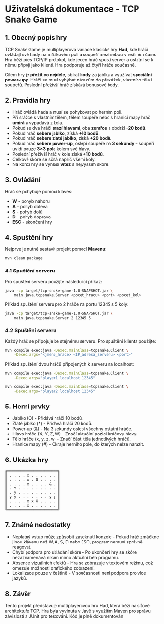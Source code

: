 # Uživatelská dokumentace - TCP Snake Game

## 1. Obecný popis hry
TCP Snake Game je multiplayerová variace klasické hry **Had**, kde hráči ovládají své hady na mřížkovém poli a soupeří mezi sebou v reálném čase. Hra běží přes TCP/IP protokol, kde jeden hráč spustí server a ostatní se k němu připojí jako klienti. Hra podporuje až čtyři hráče současně.

Cílem hry je **přežít co nejdéle**, sbírat **body** za jablka a využívat **speciální power-upy**. Hráči se musí vyhýbat nárazům do překážek, vlastního těla i soupeřů. Poslední přeživší hráč získává bonusové body.

## 2. Pravidla hry
- Hráč ovládá hada a musí se pohybovat po herním poli.
- Při srážce s vlastním tělem, tělem soupeře nebo s hranicí mapy hráč **umírá** a vypadává z kola.
- Pokud se dva hráči **srazí hlavami**, oba **zemřou** a obdrží **-20 bodů**.
- Pokud hráč **sebere jablko**, získá **+10 bodů**.
- Pokud hráč **sebere zlaté jablko**, získá **+20 bodů**.
- Pokud hráč **sebere power-up**, oslepí soupeře na **3 sekundy** – soupeři uvidí pouze **3×3 pole** kolem své hlavy.
- Poslední přeživší hráč v kole získá **+10 bodů**.
- Celkové skóre se sčítá napříč všemi koly.
- Na konci hry se vyhlásí **vítěz** s nejvyšším skóre.

## 3. Ovládání
Hráč se pohybuje pomocí kláves:

- **W** - pohyb nahoru
- **A** - pohyb doleva
- **S** - pohyb dolů
- **D** - pohyb doprava
- **ESC** - ukončení hry

## 4. Spuštění hry

Nejprve je nutné sestavit projekt pomocí **Mavenu**:
```bash
mvn clean package
```

### 4.1 Spuštění serveru
Pro spuštění serveru použijte následující příkaz:
```bash
java -cp target/tcp-snake-game-1.0-SNAPSHOT.jar \
    main.java.tcpsnake.Server <pocet_hracu> <port> <pocet_kol>
```
Příklad spuštění serveru pro 2 hráče na portu 12345 s 5 koly:
```bash
java -cp target/tcp-snake-game-1.0-SNAPSHOT.jar \
    main.java.tcpsnake.Server 2 12345 5
```
### 4.2 Spuštění serveru
Každý hráč se připojuje ke stejnému serveru. Pro spuštění klienta použijte:
```bash
mvn compile exec:java -Dexec.mainClass=tcpsnake.Client \
    -Dexec.args="<jmeno_hrace> <IP_adresa_serveru> <port>"
```
Příklad spuštění dvou hráčů připojených k serveru na localhost:
```bash
mvn compile exec:java -Dexec.mainClass=tcpsnake.Client \
    -Dexec.args="player1 localhost 12345"

mvn compile exec:java -Dexec.mainClass=tcpsnake.Client \
    -Dexec.args="player2 localhost 12345"
```
## 5. Herní prvky
- Jablko (O) - Přidává hráči 10 bodů.
- Zlaté jablko (*) - Přidává hráči 20 bodů.
- Power-up (&) - Na 3 sekundy oslepí všechny ostatní hráče.
- Hlava hráče (X, Y, Z, W) - Značí aktuální pozici hráčovy hlavy.
- Tělo hráče (x, y, z, w) - Značí části těla jednotlivých hráčů.
- Hranice mapy (#) - Okraje herního pole, do kterých nelze narazit.

## 6. Ukázka hry
```
╔═══════════════════════╗
║ . . . . x . . . . . . ║
║ . . . . x . O . . . . ║
║ . . . . x . . . . & . ║
║ . Y . . . . . . . . . ║
║ . y . . . . . . . . . ║
║ y y . . . . . . . y y ║
║ . . . . x x X . . . . ║
║ . . . . x . . . . . . ║
╚═══════════════════════╝
```

## 7. Známé nedostatky
- Neplatný vstup může způsobit zaseknutí konzole - Pokud hráč zmáčkne jinou klávesu než W, A, S, D nebo ESC, program nemusí správně reagovat.
- Chybí podpora pro ukládání skóre - Po ukončení hry se skóre nezaznamenává nikam mimo aktuální běh programu.
- Absence vizuálních efektů - Hra se zobrazuje v textovém režimu, což omezuje možnosti grafického zobrazení.
- Lokalizace pouze v češtině - V současnosti není podpora pro více jazyků.
## 8. Závěr
   Tento projekt představuje multiplayerovou hru Had, která běží na síťové architektuře TCP. Hra byla vyvinuta v Javě s využitím Maven pro správu závislostí a JUnit pro testování. Kód je plně dokumentován